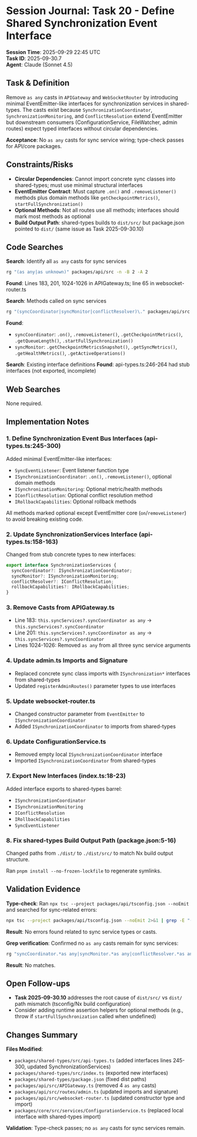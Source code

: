 # Session Journal: Task 20 - Define Shared Synchronization Event Interface

**Session Time**: 2025-09-29 22:45 UTC  
**Task ID**: 2025-09-30.7  
**Agent**: Claude (Sonnet 4.5)

## Task & Definition

Remove `as any` casts in `APIGateway` and `WebSocketRouter` by introducing minimal EventEmitter-like interfaces for synchronization services in shared-types. The casts exist because `SynchronizationCoordinator`, `SynchronizationMonitoring`, and `ConflictResolution` extend EventEmitter but downstream consumers (ConfigurationService, FileWatcher, admin routes) expect typed interfaces without circular dependencies.

**Acceptance**: No `as any` casts for sync service wiring; type-check passes for API/core packages.

## Constraints/Risks

- **Circular Dependencies**: Cannot import concrete sync classes into shared-types; must use minimal structural interfaces
- **EventEmitter Contract**: Must capture `.on()` and `.removeListener()` methods plus domain methods like `getCheckpointMetrics()`, `startFullSynchronization()`
- **Optional Methods**: Not all routes use all methods; interfaces should mark most methods as optional
- **Build Output Path**: shared-types builds to `dist/src/` but package.json pointed to `dist/` (same issue as Task 2025-09-30.10)

## Code Searches

**Search**: Identify all `as any` casts for sync services
```bash
rg "(as any|as unknown)" packages/api/src -n -B 2 -A 2
```
**Found**: Lines 183, 201, 1024-1026 in APIGateway.ts; line 65 in websocket-router.ts

**Search**: Methods called on sync services
```bash
rg "(syncCoordinator|syncMonitor|conflictResolver)\." packages/api/src -n
```
**Found**:
- `syncCoordinator`: `.on()`, `.removeListener()`, `.getCheckpointMetrics()`, `.getQueueLength()`, `.startFullSynchronization()`
- `syncMonitor`: `.getCheckpointMetricsSnapshot()`, `.getSyncMetrics()`, `.getHealthMetrics()`, `.getActiveOperations()`

**Search**: Existing interface definitions
**Found**: api-types.ts:246-264 had stub interfaces (not exported, incomplete)

## Web Searches

None required.

## Implementation Notes

### 1. Define Synchronization Event Bus Interfaces (api-types.ts:245-300)

Added minimal EventEmitter-like interfaces:
- `SyncEventListener`: Event listener function type
- `ISynchronizationCoordinator`: `.on()`, `.removeListener()`, optional domain methods
- `ISynchronizationMonitoring`: Optional metric/health methods
- `IConflictResolution`: Optional conflict resolution method
- `IRollbackCapabilities`: Optional rollback methods

All methods marked optional except EventEmitter core (`on`/`removeListener`) to avoid breaking existing code.

### 2. Update SynchronizationServices Interface (api-types.ts:158-163)

Changed from stub concrete types to new interfaces:
```typescript
export interface SynchronizationServices {
  syncCoordinator?: ISynchronizationCoordinator;
  syncMonitor?: ISynchronizationMonitoring;
  conflictResolver?: IConflictResolution;
  rollbackCapabilities?: IRollbackCapabilities;
}
```

### 3. Remove Casts from APIGateway.ts

- Line 183: `this.syncServices?.syncCoordinator as any` → `this.syncServices?.syncCoordinator`
- Line 201: `this.syncServices?.syncCoordinator as any` → `this.syncServices?.syncCoordinator`
- Lines 1024-1026: Removed `as any` from all three sync service arguments

### 4. Update admin.ts Imports and Signature

- Replaced concrete sync class imports with `ISynchronization*` interfaces from shared-types
- Updated `registerAdminRoutes()` parameter types to use interfaces

### 5. Update websocket-router.ts

- Changed constructor parameter from `EventEmitter` to `ISynchronizationCoordinator`
- Added `ISynchronizationCoordinator` to imports from shared-types

### 6. Update ConfigurationService.ts

- Removed empty local `ISynchronizationCoordinator` interface
- Imported `ISynchronizationCoordinator` from shared-types

### 7. Export New Interfaces (index.ts:18-23)

Added interface exports to shared-types barrel:
- `ISynchronizationCoordinator`
- `ISynchronizationMonitoring`
- `IConflictResolution`
- `IRollbackCapabilities`
- `SyncEventListener`

### 8. Fix shared-types Build Output Path (package.json:5-16)

Changed paths from `./dist/` to `./dist/src/` to match Nx build output structure.

Ran `pnpm install --no-frozen-lockfile` to regenerate symlinks.

## Validation Evidence

**Type-check**: Ran `npx tsc --project packages/api/tsconfig.json --noEmit` and searched for sync-related errors:
```bash
npx tsc --project packages/api/tsconfig.json --noEmit 2>&1 | grep -E "(ISynchronization|as any|syncCoordinator)"
```
**Result**: No errors found related to sync service types or casts.

**Grep verification**: Confirmed no `as any` casts remain for sync services:
```bash
rg "syncCoordinator.*as any|syncMonitor.*as any|conflictResolver.*as any" packages/api/src
```
**Result**: No matches.

## Open Follow-ups

- **Task 2025-09-30.10** addresses the root cause of `dist/src/` vs `dist/` path mismatch (tsconfig/Nx build configuration)
- Consider adding runtime assertion helpers for optional methods (e.g., throw if `startFullSynchronization` called when undefined)

## Changes Summary

**Files Modified**:
- `packages/shared-types/src/api-types.ts` (added interfaces lines 245-300, updated SynchronizationServices)
- `packages/shared-types/src/index.ts` (exported new interfaces)
- `packages/shared-types/package.json` (fixed dist paths)
- `packages/api/src/APIGateway.ts` (removed 4 `as any` casts)
- `packages/api/src/routes/admin.ts` (updated imports and signature)
- `packages/api/src/websocket-router.ts` (updated constructor type and import)
- `packages/core/src/services/ConfigurationService.ts` (replaced local interface with shared-types import)

**Validation**: Type-check passes; no `as any` casts for sync services remain.
